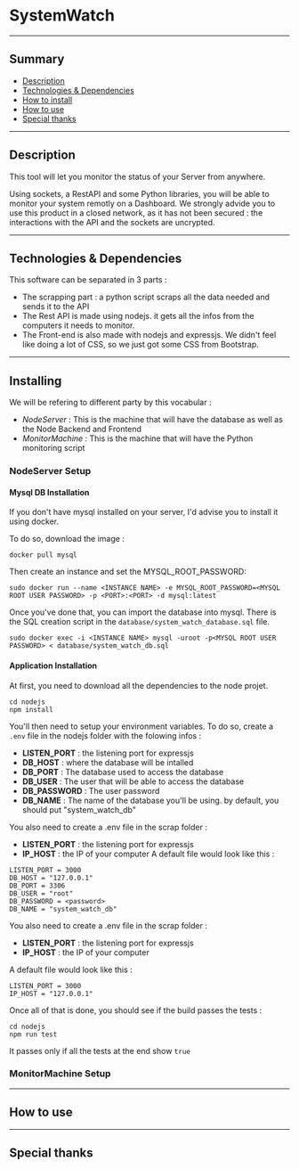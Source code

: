 # SystemWatch

---
## Summary

- [Description](#description)
- [Technologies & Dependencies](#technologies--dependencies)
- [How to install](#installing)
- [How to use](#how-to-use)
- [Special thanks](#special-thanks)

---
## Description

This tool will let you monitor the status of your Server from anywhere.

Using sockets, a RestAPI and some Python libraries, you will be able to monitor your system remotly on a Dashboard. 
We strongly advide you to use this product in a closed network, as it has not been secured : the interactions with the API and the sockets are uncrypted.

---
## Technologies & Dependencies

This software can be separated in 3 parts : 
- The scrapping part : a python script scraps all the data needed and sends it to the API
- The Rest API is made using nodejs. it gets all the infos from the computers it needs to monitor.
- The Front-end is also made with nodejs and expressjs. We didn't feel like doing a lot of CSS, so we just got some CSS from Bootstrap.

--- 
## Installing

We will be refering to different party by this vocabular : 
- *NodeServer* : This is the machine that will have the database as well as the Node Backend and Frontend
- *MonitorMachine* : This is the machine that will have the Python monitoring script 

### NodeServer Setup

#### Mysql DB Installation 

If you don't have mysql installed on your server, I'd advise you to install it using docker.

To do so, download the image : 
```
docker pull mysql
```

Then create an instance and set the MYSQL_ROOT_PASSWORD:
```
sudo docker run --name <INSTANCE NAME> -e MYSQL_ROOT_PASSWORD=<MYSQL ROOT USER PASSWORD> -p <PORT>:<PORT> -d mysql:latest
```

Once you've done that, you can import the database into mysql.
There is the SQL creation script in the `database/system_watch_database.sql` file.
```
sudo docker exec -i <INSTANCE NAME> mysql -uroot -p<MYSQL ROOT USER PASSWORD> < database/system_watch_db.sql
```


#### Application Installation

At first, you need to download all the dependencies to the node projet.
```
cd nodejs
npm install
```

You'll then need to setup your environment variables.
To do so, create a `.env` file in the nodejs folder with the folowing infos :
- **LISTEN_PORT** : the listening port for expressjs
- **DB_HOST** : where the database will be intalled
- **DB_PORT** : The database used to access the database
- **DB_USER** : The user that will be able to access the database
- **DB_PASSWORD** : The user password
- **DB_NAME** : The name of the database you'll be using. by default, you should put "system_watch_db" 

You also need to create a .env file in the scrap folder : 
- **LISTEN_PORT** : the listening port for expressjs
- **IP_HOST** : the IP of your computer
A default file would look like this : 
```
LISTEN_PORT = 3000
DB_HOST = "127.0.0.1"
DB_PORT = 3306
DB_USER = "root"
DB_PASSWORD = <password>
DB_NAME = "system_watch_db"
```


You also need to create a .env file in the scrap folder : 
- **LISTEN_PORT** : the listening port for expressjs
- **IP_HOST** : the IP of your computer

A default file would look like this : 
```
LISTEN_PORT = 3000
IP_HOST = "127.0.0.1"

```

Once all of that is done, you should see if the build passes the tests : 
```
cd nodejs
npm run test
```

It passes only if all the tests at the end show `true`

### MonitorMachine Setup


--- 
## How to use


--- 
## Special thanks

